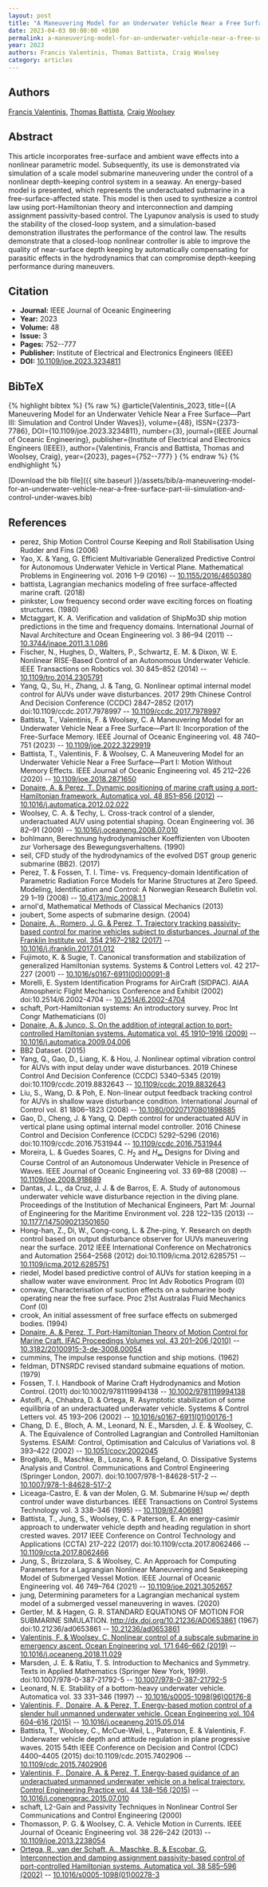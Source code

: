 ```yaml
---
layout: post
title: "A Maneuvering Model for an Underwater Vehicle Near a Free Surface—Part III: Simulation and Control Under Waves"
date: 2023-04-03 00:00:00 +0100
permalink: a-maneuvering-model-for-an-underwater-vehicle-near-a-free-surface-part-iii-simulation-and-control-under-waves
year: 2023
authors: Francis Valentinis, Thomas Battista, Craig Woolsey
category: articles
---
```

 
## Authors
[Francis Valentinis](authors/francis-valentinis), [Thomas Battista](authors/thomas-battista), [Craig Woolsey](authors/craig-a-woolsey)
 
## Abstract
This article incorporates free-surface and ambient wave effects into a nonlinear parametric model. Subsequently, its use is demonstrated via simulation of a scale model submarine maneuvering under the control of a nonlinear depth-keeping control system in a seaway. An energy-based model is presented, which represents the underactuated submarine in a free-surface-affected state. This model is then used to synthesize a control law using port-Hamiltonian theory and interconnection and damping assignment passivity-based control. The Lyapunov analysis is used to study the stability of the closed-loop system, and a simulation-based demonstration illustrates the performance of the control law. The results demonstrate that a closed-loop nonlinear controller is able to improve the quality of near-surface depth keeping by automatically compensating for parasitic effects in the hydrodynamics that can compromise depth-keeping performance during maneuvers.
 
## Citation
- **Journal:** IEEE Journal of Oceanic Engineering
- **Year:** 2023
- **Volume:** 48
- **Issue:** 3
- **Pages:** 752--777
- **Publisher:** Institute of Electrical and Electronics Engineers (IEEE)
- **DOI:** [10.1109/joe.2023.3234811](https://doi.org/10.1109/joe.2023.3234811)
 
## BibTeX
{% highlight bibtex %}
{% raw %}
@article{Valentinis_2023,
  title={{A Maneuvering Model for an Underwater Vehicle Near a Free Surface—Part III: Simulation and Control Under Waves}},
  volume={48},
  ISSN={2373-7786},
  DOI={10.1109/joe.2023.3234811},
  number={3},
  journal={IEEE Journal of Oceanic Engineering},
  publisher={Institute of Electrical and Electronics Engineers (IEEE)},
  author={Valentinis, Francis and Battista, Thomas and Woolsey, Craig},
  year={2023},
  pages={752--777}
}
{% endraw %}
{% endhighlight %}
 
[Download the bib file]({{ site.baseurl }}/assets/bib/a-maneuvering-model-for-an-underwater-vehicle-near-a-free-surface-part-iii-simulation-and-control-under-waves.bib)
 
## References
- perez, Ship Motion Control Course Keeping and Roll Stabilisation Using Rudder and Fins (2006)
- Yao, X. & Yang, G. Efficient Multivariable Generalized Predictive Control for Autonomous Underwater Vehicle in Vertical Plane. Mathematical Problems in Engineering vol. 2016 1–9 (2016) -- [10.1155/2016/4650380](https://doi.org/10.1155/2016/4650380)
- battista, Lagrangian mechanics modeling of free surface-affected marine craft. (2018)
- pinkster, Low frequency second order wave exciting forces on floating structures. (1980)
- Mctaggart, K. A. Verification and validation of ShipMo3D ship motion predictions in the time and frequency domains. International Journal of Naval Architecture and Ocean Engineering vol. 3 86–94 (2011) -- [10.3744/jnaoe.2011.3.1.086](https://doi.org/10.3744/jnaoe.2011.3.1.086)
- Fischer, N., Hughes, D., Walters, P., Schwartz, E. M. & Dixon, W. E. Nonlinear RISE-Based Control of an Autonomous Underwater Vehicle. IEEE Transactions on Robotics vol. 30 845–852 (2014) -- [10.1109/tro.2014.2305791](https://doi.org/10.1109/tro.2014.2305791)
- Yang, Q., Su, H., Zhang, J. & Tang, G. Nonlinear optimal internal model control for AUVs under wave disturbances. 2017 29th Chinese Control And Decision Conference (CCDC) 2847–2852 (2017) doi:10.1109/ccdc.2017.7978997 -- [10.1109/ccdc.2017.7978997](https://doi.org/10.1109/ccdc.2017.7978997)
- Battista, T., Valentinis, F. & Woolsey, C. A Maneuvering Model for an Underwater Vehicle Near a Free Surface—Part II: Incorporation of the Free-Surface Memory. IEEE Journal of Oceanic Engineering vol. 48 740–751 (2023) -- [10.1109/joe.2022.3229919](https://doi.org/10.1109/joe.2022.3229919)
- Battista, T., Valentinis, F. & Woolsey, C. A Maneuvering Model for an Underwater Vehicle Near a Free Surface—Part I: Motion Without Memory Effects. IEEE Journal of Oceanic Engineering vol. 45 212–226 (2020) -- [10.1109/joe.2018.2871650](https://doi.org/10.1109/joe.2018.2871650)
- [Donaire, A. & Perez, T. Dynamic positioning of marine craft using a port-Hamiltonian framework. Automatica vol. 48 851–856 (2012)](dynamic-positioning-of-marine-craft-using-a-port-hamiltonian-framework) -- [10.1016/j.automatica.2012.02.022](https://doi.org/10.1016/j.automatica.2012.02.022)
- Woolsey, C. A. & Techy, L. Cross-track control of a slender, underactuated AUV using potential shaping. Ocean Engineering vol. 36 82–91 (2009) -- [10.1016/j.oceaneng.2008.07.010](https://doi.org/10.1016/j.oceaneng.2008.07.010)
- bohlmann, Berechnung hydrodynamischer Koeffizienten von Ubooten zur Vorhersage des Bewegungsverhaltens. (1990)
- seil, CFD study of the hydrodynamics of the evolved DST group generic submarine (BB2). (2017)
- Perez, T. & Fossen, T. I. Time- vs. Frequency-domain Identification of Parametric Radiation Force Models for Marine Structures at Zero Speed. Modeling, Identification and Control: A Norwegian Research Bulletin vol. 29 1–19 (2008) -- [10.4173/mic.2008.1.1](https://doi.org/10.4173/mic.2008.1.1)
- arnol'd, Mathematical Methods of Classical Mechanics (2013)
- joubert, Some aspects of submarine design. (2004)
- [Donaire, A., Romero, J. G. & Perez, T. Trajectory tracking passivity-based control for marine vehicles subject to disturbances. Journal of the Franklin Institute vol. 354 2167–2182 (2017)](trajectory-tracking-passivity-based-control-for-marine-vehicles-subject-to-disturbances) -- [10.1016/j.jfranklin.2017.01.012](https://doi.org/10.1016/j.jfranklin.2017.01.012)
- Fujimoto, K. & Sugie, T. Canonical transformation and stabilization of generalized Hamiltonian systems. Systems &amp; Control Letters vol. 42 217–227 (2001) -- [10.1016/s0167-6911(00)00091-8](https://doi.org/10.1016/s0167-6911(00)00091-8)
- Morelli, E. System Identification Programs for AirCraft (SIDPAC). AIAA Atmospheric Flight Mechanics Conference and Exhibit (2002) doi:10.2514/6.2002-4704 -- [10.2514/6.2002-4704](https://doi.org/10.2514/6.2002-4704)
- schaft, Port-Hamiltonian systems: An introductory survey. Proc Int Congr Mathematicians (0)
- [Donaire, A. & Junco, S. On the addition of integral action to port-controlled Hamiltonian systems. Automatica vol. 45 1910–1916 (2009)](on-the-addition-of-integral-action-to-port-controlled-hamiltonian-systems) -- [10.1016/j.automatica.2009.04.006](https://doi.org/10.1016/j.automatica.2009.04.006)
- BB2 Dataset. (2015)
- Yang, Q., Gao, D., Liang, K. & Hou, J. Nonlinear optimal vibration control for AUVs with input delay under wave disturbances. 2019 Chinese Control And Decision Conference (CCDC) 5340–5345 (2019) doi:10.1109/ccdc.2019.8832643 -- [10.1109/ccdc.2019.8832643](https://doi.org/10.1109/ccdc.2019.8832643)
- Liu, S., Wang, D. & Poh, E. Non-linear output feedback tracking control for AUVs in shallow wave disturbance condition. International Journal of Control vol. 81 1806–1823 (2008) -- [10.1080/00207170801898885](https://doi.org/10.1080/00207170801898885)
- Gao, D., Cheng, J. & Yang, Q. Depth control for underactuated AUV in vertical plane using optimal internal model controller. 2016 Chinese Control and Decision Conference (CCDC) 5292–5296 (2016) doi:10.1109/ccdc.2016.7531944 -- [10.1109/ccdc.2016.7531944](https://doi.org/10.1109/ccdc.2016.7531944)
- Moreira, L. & Guedes Soares, C. $H_{2}$ and $H_{\infty}$ Designs for Diving and Course Control of an Autonomous Underwater Vehicle in Presence of Waves. IEEE Journal of Oceanic Engineering vol. 33 69–88 (2008) -- [10.1109/joe.2008.918689](https://doi.org/10.1109/joe.2008.918689)
- Dantas, J. L., da Cruz, J. J. & de Barros, E. A. Study of autonomous underwater vehicle wave disturbance rejection in the diving plane. Proceedings of the Institution of Mechanical Engineers, Part M: Journal of Engineering for the Maritime Environment vol. 228 122–135 (2013) -- [10.1177/1475090213501650](https://doi.org/10.1177/1475090213501650)
- Hong-han, Z., Di, W., Cong-cong, L. & Zhe-ping, Y. Research on depth control based on output disturbance observer for UUVs maneuvering near the surface. 2012 IEEE International Conference on Mechatronics and Automation 2564–2568 (2012) doi:10.1109/icma.2012.6285751 -- [10.1109/icma.2012.6285751](https://doi.org/10.1109/icma.2012.6285751)
- riedel, Model based predictive control of AUVs for station keeping in a shallow water wave environment. Proc Int Adv Robotics Program (0)
- conway, Characterisation of suction effects on a submarine body operating near the free surface. Proc 21st Australas Fluid Mechanics Conf (0)
- crook, An initial assessment of free surface effects on submerged bodies. (1994)
- [Donaire, A. & Perez, T. Port-Hamiltonian Theory of Motion Control for Marine Craft. IFAC Proceedings Volumes vol. 43 201–206 (2010)](port-hamiltonian-theory-of-motion-control-for-marine-craft) -- [10.3182/20100915-3-de-3008.00054](https://doi.org/10.3182/20100915-3-de-3008.00054)
- cummins, The impulse response function and ship motions. (1962)
- feldman, DTNSRDC revised standard submaine equations of motion. (1979)
- Fossen, T. I. Handbook of Marine Craft Hydrodynamics and Motion Control. (2011) doi:10.1002/9781119994138 -- [10.1002/9781119994138](https://doi.org/10.1002/9781119994138)
- Astolfi, A., Chhabra, D. & Ortega, R. Asymptotic stabilization of some equilibria of an underactuated underwater vehicle. Systems &amp; Control Letters vol. 45 193–206 (2002) -- [10.1016/s0167-6911(01)00176-1](https://doi.org/10.1016/s0167-6911(01)00176-1)
- Chang, D. E., Bloch, A. M., Leonard, N. E., Marsden, J. E. & Woolsey, C. A. The Equivalence of Controlled Lagrangian and Controlled Hamiltonian Systems. ESAIM: Control, Optimisation and Calculus of Variations vol. 8 393–422 (2002) -- [10.1051/cocv:2002045](https://doi.org/10.1051/cocv:2002045)
- Brogliato, B., Maschke, B., Lozano, R. & Egeland, O. Dissipative Systems Analysis and Control. Communications and Control Engineering (Springer London, 2007). doi:10.1007/978-1-84628-517-2 -- [10.1007/978-1-84628-517-2](https://doi.org/10.1007/978-1-84628-517-2)
- Liceaga-Castro, E. & van der Molen, G. M. Submarine H/sup ∞/ depth control under wave disturbances. IEEE Transactions on Control Systems Technology vol. 3 338–346 (1995) -- [10.1109/87.406981](https://doi.org/10.1109/87.406981)
- Battista, T., Jung, S., Woolsey, C. & Paterson, E. An energy-casimir approach to underwater vehicle depth and heading regulation in short crested waves. 2017 IEEE Conference on Control Technology and Applications (CCTA) 217–222 (2017) doi:10.1109/ccta.2017.8062466 -- [10.1109/ccta.2017.8062466](https://doi.org/10.1109/ccta.2017.8062466)
- Jung, S., Brizzolara, S. & Woolsey, C. An Approach for Computing Parameters for a Lagrangian Nonlinear Maneuvering and Seakeeping Model of Submerged Vessel Motion. IEEE Journal of Oceanic Engineering vol. 46 749–764 (2021) -- [10.1109/joe.2021.3052657](https://doi.org/10.1109/joe.2021.3052657)
- jung, Determining parameters for a Lagrangian mechanical system model of a submerged vessel maneuvering in waves. (2020)
- Gertler, M. & Hagen, G. R. STANDARD EQUATIONS OF MOTION FOR SUBMARINE SIMULATION. http://dx.doi.org/10.21236/AD0653861 (1967) doi:10.21236/ad0653861 -- [10.21236/ad0653861](https://doi.org/10.21236/ad0653861)
- [Valentinis, F. & Woolsey, C. Nonlinear control of a subscale submarine in emergency ascent. Ocean Engineering vol. 171 646–662 (2019)](nonlinear-control-of-a-subscale-submarine-in-emergency-ascent) -- [10.1016/j.oceaneng.2018.11.029](https://doi.org/10.1016/j.oceaneng.2018.11.029)
- Marsden, J. E. & Ratiu, T. S. Introduction to Mechanics and Symmetry. Texts in Applied Mathematics (Springer New York, 1999). doi:10.1007/978-0-387-21792-5 -- [10.1007/978-0-387-21792-5](https://doi.org/10.1007/978-0-387-21792-5)
- Leonard, N. E. Stability of a bottom-heavy underwater vehicle. Automatica vol. 33 331–346 (1997) -- [10.1016/s0005-1098(96)00176-8](https://doi.org/10.1016/s0005-1098(96)00176-8)
- [Valentinis, F., Donaire, A. & Perez, T. Energy-based motion control of a slender hull unmanned underwater vehicle. Ocean Engineering vol. 104 604–616 (2015)](energy-based-motion-control-of-a-slender-hull-unmanned-underwater-vehicle) -- [10.1016/j.oceaneng.2015.05.014](https://doi.org/10.1016/j.oceaneng.2015.05.014)
- Battista, T., Woolsey, C., McCue-Weil, L., Paterson, E. & Valentinis, F. Underwater vehicle depth and attitude regulation in plane progressive waves. 2015 54th IEEE Conference on Decision and Control (CDC) 4400–4405 (2015) doi:10.1109/cdc.2015.7402906 -- [10.1109/cdc.2015.7402906](https://doi.org/10.1109/cdc.2015.7402906)
- [Valentinis, F., Donaire, A. & Perez, T. Energy-based guidance of an underactuated unmanned underwater vehicle on a helical trajectory. Control Engineering Practice vol. 44 138–156 (2015)](energy-based-guidance-of-an-underactuated-unmanned-underwater-vehicle-on-a-helical-trajectory) -- [10.1016/j.conengprac.2015.07.010](https://doi.org/10.1016/j.conengprac.2015.07.010)
- schaft, L2-Gain and Passivity Techniques in Nonlinear Control Ser Communications and Control Engineering (2000)
- Thomasson, P. G. & Woolsey, C. A. Vehicle Motion in Currents. IEEE Journal of Oceanic Engineering vol. 38 226–242 (2013) -- [10.1109/joe.2013.2238054](https://doi.org/10.1109/joe.2013.2238054)
- [Ortega, R., van der Schaft, A., Maschke, B. & Escobar, G. Interconnection and damping assignment passivity-based control of port-controlled Hamiltonian systems. Automatica vol. 38 585–596 (2002)](interconnection-and-damping-assignment-passivity-based-control-of-port-controlled-hamiltonian-systems) -- [10.1016/s0005-1098(01)00278-3](https://doi.org/10.1016/s0005-1098(01)00278-3)

